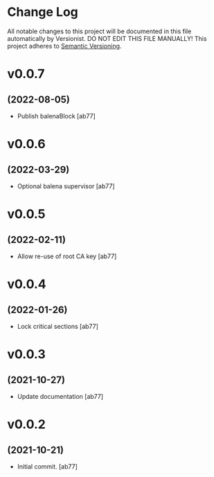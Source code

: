 # Change Log

All notable changes to this project will be documented in this file
automatically by Versionist. DO NOT EDIT THIS FILE MANUALLY!
This project adheres to [Semantic Versioning](http://semver.org/).

# v0.0.7
## (2022-08-05)

* Publish balenaBlock [ab77]

# v0.0.6
## (2022-03-29)

* Optional balena supervisor [ab77]

# v0.0.5
## (2022-02-11)

* Allow re-use of root CA key [ab77]

# v0.0.4
## (2022-01-26)

* Lock critical sections [ab77]

# v0.0.3
## (2021-10-27)

* Update documentation [ab77]

# v0.0.2
## (2021-10-21)

* Initial commit. [ab77]
